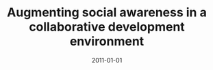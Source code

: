 ---
title: "Augmenting social awareness in a collaborative development environment"
collection: publications
category: conferences
permalink: /publication/2011-01-01-Augmenting-social-awareness-in-a-collaborative-development-environment
date: 2011-01-01
venue: 'In Proc. of the 4th Int&apos;l Workshop on Social Software Engineering (SSE &apos;11), Szeged, Hungary, 5 Sept 2011'
paperurl: 'https://doi.org/10.1145/2024645.2024656'
citation: ' Fabio Calefato,  Filippo Lanubile,  Nicola Sanitate,  Giuseppe Santoro, &quot;Augmenting social awareness in a collaborative development environment.&quot; <i>In Proc. of the 4th Int&apos;l Workshop on Social Software Engineering (SSE &apos;11), Szeged, Hungary, 5 Sept 2011</i>, 2011. DOI: <a href="https://doi.org/10.1145/2024645.2024656">10.1145/2024645.2024656</a>.'
doi: 10.1145/2024645.2024656'
---